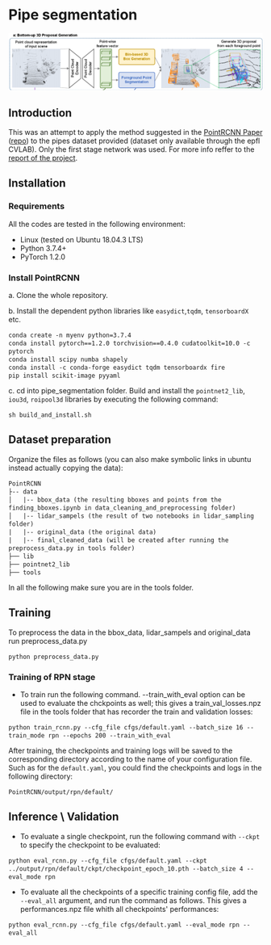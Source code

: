 # Pipe segmentation

![teaser](https://github.com/KiyarashFarivar/3DPoint_Cloud_Segmentation_Semester_Project/blob/master/pipe_segmentation/rpn_network.png)

## Introduction
This was an attempt to apply the method suggested in the [PointRCNN Paper](https://arxiv.org/abs/1812.04244) ([repo](https://github.com/sshaoshuai/PointRCNN)) to the pipes dataset provided (dataset only available through the epfl CVLAB). Only the first stage network was used. For more info reffer to the [report of the project](https://github.com/KiyarashFarivar/3DPoint_Cloud_Segmentation_Semester_Project/blob/master/Project_Report_and_Presentation/kiarash_farivar_semester_project_report.pdf).

## Installation
### Requirements
All the codes are tested in the following environment:
* Linux (tested on Ubuntu 18.04.3 LTS)
* Python 3.7.4+
* PyTorch 1.2.0

### Install PointRCNN 

a. Clone the whole repository.

b. Install the dependent python libraries like `easydict`,`tqdm`, `tensorboardX ` etc.
```shell
conda create -n myenv python=3.7.4
conda install pytorch==1.2.0 torchvision==0.4.0 cudatoolkit=10.0 -c pytorch 
conda install scipy numba shapely
conda install -c conda-forge easydict tqdm tensorboardx fire
pip install scikit-image pyyaml
```

c. cd into pipe_segmentation folder. Build and install the `pointnet2_lib`, `iou3d`, `roipool3d` libraries by executing the following command:
```shell
sh build_and_install.sh
```

## Dataset preparation
Organize the files as follows (you can also make symbolic links in ubuntu instead actually copying the data): 
```
PointRCNN
├-- data
│   |-- bbox_data (the resulting bboxes and points from the finding_bboxes.ipynb in data_cleaning_and_preprocessing folder)
│   |-- lidar_sampels (the result of two notebooks in lidar_sampling folder)
|   |-- original_data (the original data)
|   |-- final_cleaned_data (will be created after running the preprocess_data.py in tools folder)
├── lib
├── pointnet2_lib
├── tools
```
In all the following make sure you are in the tools folder.

## Training
To preprocess the data in the bbox_data, lidar_sampels and original_data run preprocess_data.py
```
python preprocess_data.py
```

### Training of RPN stage
* To train run the following command. --train_with_eval option can be used to evaluate the chckpoints as well; this gives a train_val_losses.npz file in the tools folder that has recorder the train and validation losses:
```
python train_rcnn.py --cfg_file cfgs/default.yaml --batch_size 16 --train_mode rpn --epochs 200 --train_with_eval
```

After training, the checkpoints and training logs will be saved to the corresponding directory according to the name of your configuration file. Such as for the `default.yaml`, you could find the checkpoints and logs in the following directory:
```
PointRCNN/output/rpn/default/
```

## Inference \ Validation
* To evaluate a single checkpoint, run the following command with `--ckpt` to specify the checkpoint to be evaluated:
```
python eval_rcnn.py --cfg_file cfgs/default.yaml --ckpt ../output/rpn/default/ckpt/checkpoint_epoch_10.pth --batch_size 4 --eval_mode rpn
```

* To evaluate all the checkpoints of a specific training config file, add the `--eval_all` argument, and run the command as follows. This gives a performances.npz file whith all checkpoints' performances:
```
python eval_rcnn.py --cfg_file cfgs/default.yaml --eval_mode rpn --eval_all
```

